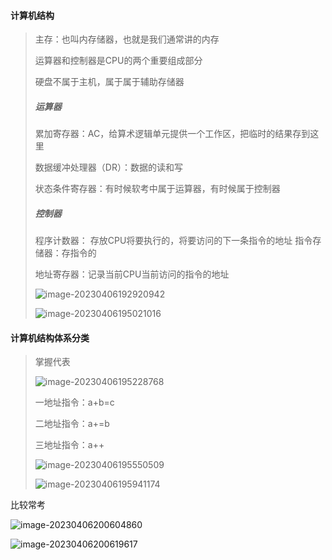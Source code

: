 #### 计算机结构

> 主存：也叫内存储器，也就是我们通常讲的内存
>
> 运算器和控制器是CPU的两个重要组成部分
>
> 硬盘不属于主机，属于属于辅助存储器
>
>
> ##### 运算器
>
>
> 累加寄存器：AC，给算术逻辑单元提供一个工作区，把临时的结果存到这里
>
>  数据缓冲处理器（DR）：数据的读和写
>
> 状态条件寄存器：有时候软考中属于运算器，有时候属于控制器
>
>
> ##### 控制器
>
> 程序计数器： 存放CPU将要执行的，将要访问的下一条指令的地址
> 指令存储器：存指令的
>
> 地址寄存器：记录当前CPU当前访问的指令的地址
>
> 
>
> ![image-20230406192920942](https://self-1314056054.cos.ap-guangzhou.myqcloud.com/typroaNote/image-20230406192920942.png)
>
> ![image-20230406195021016](https://self-1314056054.cos.ap-guangzhou.myqcloud.com/typroaNote/image-20230406195021016.png)





#### 计算机结构体系分类

> 掌握代表
>
> ![image-20230406195228768](https://self-1314056054.cos.ap-guangzhou.myqcloud.com/typroaNote/image-20230406195228768.png) 
>
> 
>
>
> 一地址指令：a+b=c
>
> 二地址指令：a+=b
>
> 三地址指令：a++
>
> ![image-20230406195550509](https://self-1314056054.cos.ap-guangzhou.myqcloud.com/typroaNote/image-20230406195550509.png)
>
> ![image-20230406195941174](https://self-1314056054.cos.ap-guangzhou.myqcloud.com/typroaNote/image-20230406195941174.png) 







比较常考

![image-20230406200604860](https://self-1314056054.cos.ap-guangzhou.myqcloud.com/typroaNote/image-20230406200604860.png)

![image-20230406200619617](https://self-1314056054.cos.ap-guangzhou.myqcloud.com/typroaNote/image-20230406200619617.png)